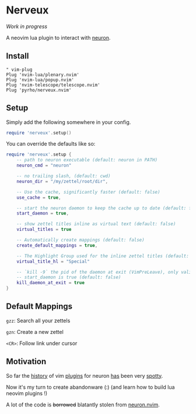 # Nerveux

*Work in progress*

A neovim lua plugin to interact with [neuron](http://neuron.zettel.page).

## Install
```vimL
" vim-plug 
Plug 'nvim-lua/plenary.nvim'
Plug 'nvim-lua/popup.nvim'
Plug 'nvim-telescope/telescope.nvim'
Plug 'pyrho/nerveux.nvim'
```

## Setup

Simply add the following somewhere in your config.

```lua
require 'nerveux'.setup()
```

You can override the defaults like so:

```lua
require 'nerveux'.setup {
    -- path to neuron executable (default: neuron in PATH)
    neuron_cmd = "neuron"

    -- no trailing slash, (default: cwd)
    neuron_dir = "/my/zettel/root/dir",

    -- Use the cache, significantly faster (default: false)
    use_cache = true,

    -- start the neuron daemon to keep the cache up to date (default: false)
    start_daemon = true,

    -- show zettel titles inline as virtual text (default: false)
    virtual_titles = true

    -- Automatically create mappings (default: false)
    create_default_mappings = true,

    -- The Highlight Group used for the inline zettel titles (default: Special)
    virtual_title_hl = "Special"

    -- `kill -9` the pid of the daemon at exit (VimPreLeave), only valid is
    -- start_daemon is true (default: false)
    kill_daemon_at_exit = true
}
```

## Default Mappings

`gzz`: Search all your zettels

`gzn`: Create a new zettel

`<CR>`: Follow link under cursor

## Motivation

So far the [history](https://github.com/ihsanturk/neuron.vim) of vim
[plugins](https://github.com/fiatjaf/neuron.vim) for neuron [has](https://github.com/oberblastmeister/neuron.nvim) been very
[spotty](https://github.com/chiefnoah/neuron-v2.vim).

Now it's my turn to create abandonware (:) (and learn how to build lua neovim
plugins !)

A lot of the code is ~~borrowed~~ blatantly stolen from [neuron.nvim](https://github.com/oberblastmeister/neuron.nvim).
